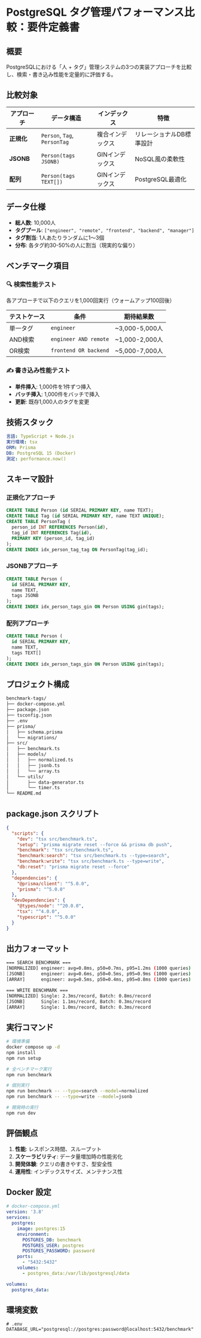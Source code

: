 # PostgreSQL タグ管理パフォーマンス比較：要件定義書

## 概要

PostgreSQLにおける「人 + タグ」管理システムの3つの実装アプローチを比較し、検索・書き込み性能を定量的に評価する。

## 比較対象

| アプローチ | データ構造 | インデックス | 特徴 |
|-----------|-----------|-------------|------|
| **正規化** | `Person`, `Tag`, `PersonTag` | 複合インデックス | リレーショナルDB標準設計 |
| **JSONB** | `Person(tags JSONB)` | GINインデックス | NoSQL風の柔軟性 |
| **配列** | `Person(tags TEXT[])` | GINインデックス | PostgreSQL最適化 |

## データ仕様

- **総人数**: 10,000人
- **タグプール**: `["engineer", "remote", "frontend", "backend", "manager"]`
- **タグ割当**: 1人あたりランダムに1～3個
- **分布**: 各タグ約30-50%の人に割当（現実的な偏り）

## ベンチマーク項目

### 🔍 検索性能テスト

各アプローチで以下のクエリを1,000回実行（ウォームアップ100回後）

| テストケース | 条件 | 期待結果数 |
|-------------|------|-----------|
| 単一タグ | `engineer` | ~3,000-5,000人 |
| AND検索 | `engineer AND remote` | ~1,000-2,000人 |
| OR検索 | `frontend OR backend` | ~5,000-7,000人 |

### ✍️ 書き込み性能テスト

- **単件挿入**: 1,000件を1件ずつ挿入
- **バッチ挿入**: 1,000件をバッチで挿入
- **更新**: 既存1,000人のタグを変更

## 技術スタック

```yaml
言語: TypeScript + Node.js
実行環境: tsx
ORM: Prisma
DB: PostgreSQL 15 (Docker)
測定: performance.now()
```

## スキーマ設計

### 正規化アプローチ

```sql
CREATE TABLE Person (id SERIAL PRIMARY KEY, name TEXT);
CREATE TABLE Tag (id SERIAL PRIMARY KEY, name TEXT UNIQUE);
CREATE TABLE PersonTag (
  person_id INT REFERENCES Person(id),
  tag_id INT REFERENCES Tag(id),
  PRIMARY KEY (person_id, tag_id)
);
CREATE INDEX idx_person_tag_tag ON PersonTag(tag_id);
```

### JSONBアプローチ

```sql
CREATE TABLE Person (
  id SERIAL PRIMARY KEY,
  name TEXT,
  tags JSONB
);
CREATE INDEX idx_person_tags_gin ON Person USING gin(tags);
```

### 配列アプローチ

```sql
CREATE TABLE Person (
  id SERIAL PRIMARY KEY,
  name TEXT,
  tags TEXT[]
);
CREATE INDEX idx_person_tags_gin ON Person USING gin(tags);
```

## プロジェクト構成

```sh
benchmark-tags/
├── docker-compose.yml
├── package.json
├── tsconfig.json
├── .env
├── prisma/
│   ├── schema.prisma
│   └── migrations/
├── src/
│   ├── benchmark.ts
│   ├── models/
│   │   ├── normalized.ts
│   │   ├── jsonb.ts
│   │   └── array.ts
│   └── utils/
│       ├── data-generator.ts
│       └── timer.ts
└── README.md
```

## package.json スクリプト

```json
{
  "scripts": {
    "dev": "tsx src/benchmark.ts",
    "setup": "prisma migrate reset --force && prisma db push",
    "benchmark": "tsx src/benchmark.ts",
    "benchmark:search": "tsx src/benchmark.ts --type=search",
    "benchmark:write": "tsx src/benchmark.ts --type=write",
    "db:reset": "prisma migrate reset --force"
  },
  "dependencies": {
    "@prisma/client": "^5.0.0",
    "prisma": "^5.0.0"
  },
  "devDependencies": {
    "@types/node": "^20.0.0",
    "tsx": "^4.0.0",
    "typescript": "^5.0.0"
  }
}
```

## 出力フォーマット

```sh
=== SEARCH BENCHMARK ===
[NORMALIZED] engineer: avg=0.8ms, p50=0.7ms, p95=1.2ms (1000 queries)
[JSONB]      engineer: avg=0.6ms, p50=0.5ms, p95=0.9ms (1000 queries)
[ARRAY]      engineer: avg=0.5ms, p50=0.4ms, p95=0.8ms (1000 queries)

=== WRITE BENCHMARK ===
[NORMALIZED] Single: 2.3ms/record, Batch: 0.8ms/record
[JSONB]      Single: 1.1ms/record, Batch: 0.3ms/record
[ARRAY]      Single: 1.0ms/record, Batch: 0.3ms/record
```

## 実行コマンド

```bash
# 環境準備
docker compose up -d
npm install
npm run setup

# 全ベンチマーク実行
npm run benchmark

# 個別実行
npm run benchmark -- --type=search --model=normalized
npm run benchmark -- --type=write --model=jsonb

# 開発時の実行
npm run dev
```

## 評価観点

1. **性能**: レスポンス時間、スループット
2. **スケーラビリティ**: データ量増加時の性能劣化
3. **開発体験**: クエリの書きやすさ、型安全性
4. **運用性**: インデックスサイズ、メンテナンス性

## Docker 設定

```yaml
# docker-compose.yml
version: '3.8'
services:
  postgres:
    image: postgres:15
    environment:
      POSTGRES_DB: benchmark
      POSTGRES_USER: postgres
      POSTGRES_PASSWORD: password
    ports:
      - "5432:5432"
    volumes:
      - postgres_data:/var/lib/postgresql/data

volumes:
  postgres_data:
```

## 環境変数

```env
# .env
DATABASE_URL="postgresql://postgres:password@localhost:5432/benchmark"
```
